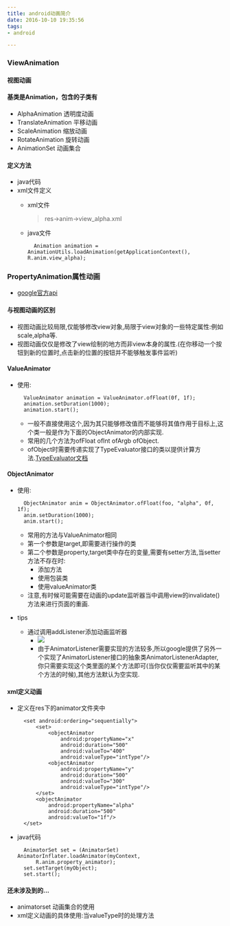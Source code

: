 ```yaml
---
title: android动画简介
date: 2016-10-10 19:35:56
tags:
- android

---
```

### ViewAnimation
#### **视图动画**
#### 基类是Animation，包含的子类有
* AlphaAnimation 透明度动画
* TranslateAnimation 平移动画
* ScaleAnimation 缩放动画
* RotateAnimation 旋转动画
* AnimationSet 动画集合
<!--more-->
#### 定义方法
* java代码
* xml文件定义  
	* xml文件
		>  res->anim->view_alpha.xml
	 
	* java文件  

			Animation animation = AnimationUtils.loadAnimation(getApplicationContext(), R.anim.view_alpha); 
<!--more-->
### **PropertyAnimation**属性动画

* [google官方api](https://developer.android.com/guide/topics/graphics/prop-animation.html)
#### 与视图动画的区别
* 视图动画比较局限,仅能够修改view对象,局限于view对象的一些特定属性:例如scale,alpha等.
* 视图动画仅仅是修改了view绘制的地方而非view本身的属性.(在你移动一个按钮到新的位置时,点击新的位置的按钮并不能够触发事件监听)
#### ValueAnimator
* 使用:

		ValueAnimator animation = ValueAnimator.ofFloat(0f, 1f);
		animation.setDuration(1000);
		animation.start();
	* 一般不直接使用这个,因为其只能够修改值而不能够将其值作用于目标上,这个类一般是作为下面的ObjectAnimator的内部实现.
	* 常用的几个方法为ofFloat ofInt ofArgb ofObject.
	* ofObject时需要传递实现了TypeEvaluator接口的类以提供计算方法.[TypeEvaluator文档](https://developer.android.com/reference/android/animation/TypeEvaluator.html)
#### ObjectAnimator
* 使用:

		ObjectAnimator anim = ObjectAnimator.ofFloat(foo, "alpha", 0f, 1f);
		anim.setDuration(1000);
		anim.start();
	* 常用的方法与ValueAnimator相同
	* 第一个参数是target,即需要进行操作的类
	* 第二个参数是property,target类中存在的变量,需要有setter方法,当setter方法不存在时:
		* 添加方法
		* 使用包装类
		* 使用valueAnimator类
	* 注意,有时候可能需要在动画的update监听器当中调用view的invalidate()方法来进行页面的重画.
* tips
	* 通过调用addListener添加动画监听器
		* ![](http://7xkzud.com1.z0.glb.clouddn.com/16-10-20/36491693.jpg)
		* 由于AnimatorListener需要实现的方法较多,所以google提供了另外一个实现了AnimatorListener接口的抽象类AnimatorListenerAdapter,你只需要实现这个类里面的某个方法即可(当你仅仅需要监听其中的某个方法的时候),其他方法默认为空实现.
#### xml定义动画
* 定义在res下的animator文件夹中
		
		<set android:ordering="sequentially">
		    <set>
		        <objectAnimator
		            android:propertyName="x"
		            android:duration="500"
		            android:valueTo="400"
		            android:valueType="intType"/>
		        <objectAnimator
		            android:propertyName="y"
		            android:duration="500"
		            android:valueTo="300"
		            android:valueType="intType"/>
		    </set>
		    <objectAnimator
		        android:propertyName="alpha"
		        android:duration="500"
		        android:valueTo="1f"/>
		</set>
* java代码
		
		AnimatorSet set = (AnimatorSet) AnimatorInflater.loadAnimator(myContext,
		    R.anim.property_animator);
		set.setTarget(myObject);
		set.start();
#### 还未涉及到的...
* animatorset 动画集合的使用
* xml定义动画的具体使用:当valueType时的处理方法